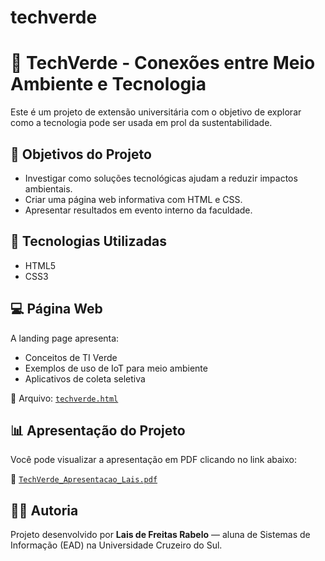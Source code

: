 # techverde

# 🌱 TechVerde - Conexões entre Meio Ambiente e Tecnologia

Este é um projeto de extensão universitária com o objetivo de explorar como a tecnologia pode ser usada em prol da sustentabilidade.

## 📌 Objetivos do Projeto
- Investigar como soluções tecnológicas ajudam a reduzir impactos ambientais.
- Criar uma página web informativa com HTML e CSS.
- Apresentar resultados em evento interno da faculdade.

## 🧪 Tecnologias Utilizadas
- HTML5
- CSS3

## 💻 Página Web
A landing page apresenta:
- Conceitos de TI Verde
- Exemplos de uso de IoT para meio ambiente
- Aplicativos de coleta seletiva

📂 Arquivo: [`techverde.html`](./techverde.html)

## 📊 Apresentação do Projeto
Você pode visualizar a apresentação em PDF clicando no link abaixo:

🔗 [`TechVerde_Apresentacao_Lais.pdf`](./TechVerde_Apresentacao_Lais.pdf)

## 👩‍💻 Autoria
Projeto desenvolvido por **Lais de Freitas Rabelo** — aluna de Sistemas de Informação (EAD) na Universidade Cruzeiro do Sul.
